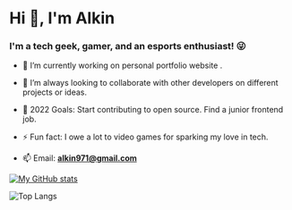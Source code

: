 <h1  align="left">Hi 👋, I'm Alkin</h1>

<h3  align="left">I'm a tech geek, gamer, and an esports enthusiast! 😜</h3>

- 🌱 I’m currently working on personal portfolio website .

- 👯 I’m always looking to collaborate with other developers on different projects or ideas.

- 🥅 2022 Goals: Start contributing to open source. Find a junior frontend job.

- ⚡ Fun fact: I owe a lot to video games for sparking my love in tech.

- 📫 Email: **alkin971@gmail.com**

[![My GitHub stats](https://github-readme-stats.vercel.app/api?username=sirdev97&hide=stars,issues&count_private=true&show_icons=true&layout=compact&theme=radical)](https://github.com/anuraghazra/github-readme-stats)

![Top Langs](https://github-readme-stats.vercel.app/api/top-langs/?username=sirdev97&show_icons=true&&layout=compact&theme=radical)
